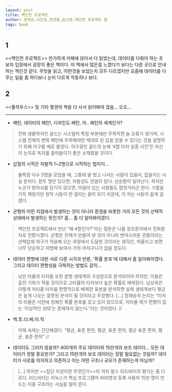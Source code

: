 ```yaml
---
layout: post
title: 백인천 프로젝트
author: 정재승,이민호,천관율,윤신영,백인천 프로젝트 팀
tags: book
---
```


## 1
<<백인천 프로젝트>> 한가하게 카페에 앉아서 다 읽었는데, 데이터를 다뤄야 하는 초보자 입장에서 굉장히 좋은 책이다. 이 책에서 많은걸 느꼈다기 보다는 다른 곳으로 안내하는 책인것 같다. 무엇을 읽고, 어떤것을 보았는지 모두 다르겠지만 요즘에 데이터를 다루는 일을 좀 하다보니 눈이 다르게 작동하나 보다.

## 2
<<풀하우스>> 및 기타 몇권의 책을 더 사서 읽어봐야 겠음... 오오...

- - -
* 패턴, 데이터의 패턴!, 디자인도 패턴, 아.. 패턴의 세계인가?
> 진화 생물학자인 굴드는 시스템의 특정 부분에만 주목하면 늘 오류가 생기며, 시스템 전체의 변화 패턴에 주목해야만 제대로 된 답을 얻을 수 있다는 것을 설명하기 위해 야구를 예로 들었다. 야구광인 굴드의 눈에 ‘4할 타자 실종 사건’은 자신의 논지로 독자를 끌어들이기 좋은 소재였을 것이다.

* 삽질의 시작은 자발적 1~2명으로 시작하는 법이지...
> 불특정 다수 5명을 모았을 때, 그중에 발 벗고 나서는 사람이 있을지, 없을지는 사실 운이다. 한두 명만 있으면, 자발성도 전염이 된다. 선순환이 일어난다. 하지만 누군가 방아쇠를 당기지 않으면, 마음이 있는 사람들도 멈칫거리곤 한다. 기름을 가득 채웠지만 정작 시동이 안 걸리는 꼴이 되기 쉬운데, 이 차는 시동이 쉽게 걸렸다.

* 균형의 어떤 지점에서 발생하는 것이 아니라 환경을 비롯한 거의 모든 것의 선택적 상태에서 발생하는 뜻인가? 흠... 좀 더 알아봐야겠다.
> 백인천 프로젝트에서 만난 “왜 4할인가?”라는 질문은 나를 창조론자에서 진화론자로 전향시켰다. 균형은 천재가 만들어 낸 것이 아니라 변덕스러운 관중이라는 선택압에 야구가 적응해 오는 과정에서 도달한 것이라는 생각은, 떠올리고 보면 너무 단순하고 자명해 보여서 거의 어처구니가 없을 정도다. 

* 데이터 편향에 대한 서로 다른 시각과 반론, '확률 분포'에 대해서 좀 알아봐야겠다. 그리고 데이터 편향성을 극복하는 방법도 같이...
> 낮은 타율의 타자들 또한 분명 생태계의 구성원으로 분석되어야 하지만, 이들은 출전 기회가 적을 것이므로 고타율의 타자보다 높은 확률로 배제된다. 남상욱은 이렇게 저타율 타자를 편향적으로 배제한 표본을 분석하면 실제 생태계보다 평균은 높게 나오는 잘못된 분석이 될 것이라고 주장했다. [...] 정재승의 논리는 “타자의 타율은 사전에 정해진 확률 분포를 갖고 있지 않으므로, 저타율 제거 편향이 없는 ‘이상적인 상태’는 존재하지 않는다.”라는 것이었다. // 

* 백.투.더.베.이.직
> 이제 숙제는 간단해졌다. “평균, 표준 편찬, 평균, 표준 편차, 평균 표준 편차, 평균, 표준 편차” // 

* 데이터도 그러지 않을까? 400개의 주요 데이터와 15만개의 보조 데이터... 모든 데이터가 정말 중요한가? 그리고 15만개의 보조 데이터는 정말 필요없는 것일까? 데이터가 서로를 의지하고 의존하고 이는 어떤 구조나 규모가 존재하는게 아닐까?
> […] 하지만 <<집단 지성이란 무엇인가>>의 저자 찰스 리드비터의 평가는 좀 다르다. 리드비터는 리눅스가 핵심 프로그램머 400명과 등록 사용자 15만 명이 만드는 이중 구조라는 사실을 알려 준다.